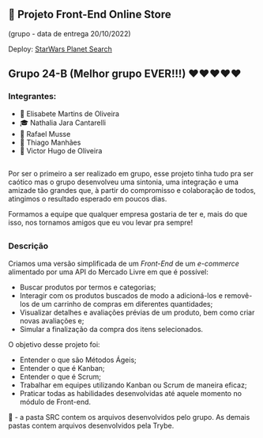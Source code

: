 ## :department_store: Projeto Front-End Online Store
(grupo - data de entrega 20/10/2022)

Deploy: <a href="https://starwars-project-betemrt.glitch.me/">StarWars Planet Search</a>

## Grupo 24-B (Melhor grupo EVER!!!) :heart::heart::heart::heart::heart:
### Integrantes:
- :art: Elisabete Martins de Oliveira
- :mortar_board: Nathalia Jara Cantarelli 
- :necktie: Rafael Musse
- :runner: Thiago Manhães
- :100: Victor Hugo de Oliveira

##
Por ser o primeiro a ser realizado em grupo, esse projeto tinha tudo pra ser caótico mas o grupo desenvolveu uma sintonia, uma integração e uma amizade tão grandes que, à partir do compromisso e colaboração de todos, atingimos o resultado esperado em poucos dias.

Formamos a equipe que qualquer empresa gostaria de ter e, mais do que isso, nos tornamos amigos que eu vou levar pra sempre!

##
### Descrição
Criamos uma versão simplificada de um _Front-End_ de um _e-commerce_ alimentado por uma API do Mercado Livre em que é possível:
- Buscar produtos por termos e categorias;
- Interagir com os produtos buscados de modo a adicioná-los e removê-los de um carrinho de compras em diferentes quantidades;
- Visualizar detalhes e avaliações prévias de um produto, bem como criar novas avaliações e;
- Simular a finalização da compra dos itens selecionados.

O objetivo desse projeto foi:
- Entender o que são Métodos Ágeis;
- Entender o que é Kanban;
- Entender o que é Scrum;
- Trabalhar em equipes utilizando Kanban ou Scrum de maneira eficaz;
- Praticar todas as habilidades desenvolvidas até aquele momento no módulo de Front-end. 

:rotating_light: - a pasta SRC contem os arquivos desenvolvidos pelo grupo. As demais pastas contem arquivos desenvolvidos pela Trybe.



<!-- Olá, Tryber!
Esse é apenas um arquivo inicial para o README do seu projeto no qual você pode customizar e reutilizar todas as vezes que for executar o trybe-publisher.

Para deixá-lo com a sua cara, basta alterar o seguinte arquivo da sua máquina: ~/.student-repo-publisher/custom/_NEW_README.md

É essencial que você preencha esse documento por conta própria, ok?
Não deixe de usar nossas dicas de escrita de README de projetos, e deixe sua criatividade brilhar!
:warning: IMPORTANTE: você precisa deixar nítido:
- quais arquivos/pastas foram desenvolvidos por você; 
- quais arquivos/pastas foram desenvolvidos por outra pessoa estudante;
- quais arquivos/pastas foram desenvolvidos pela Trybe.
-->
